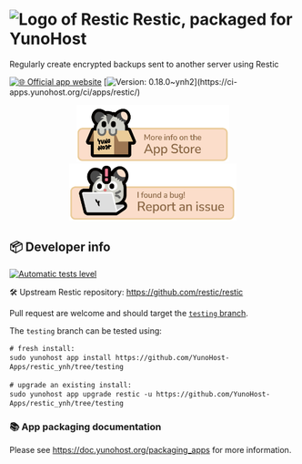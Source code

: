 <!--
N.B.: This README was automatically generated by <https://github.com/YunoHost/apps_tools/blob/main/readme_generator>
It shall NOT be edited by hand.
-->

<h1>
  <img src="https://raw.githubusercontent.com/YunoHost/apps/main/logos/restic.png" width="32px" alt="Logo of Restic">
  Restic, packaged for YunoHost
</h1>

Regularly create encrypted backups sent to another server using Restic

[![🌐 Official app website](https://img.shields.io/badge/Official_app_website-darkgreen?style=for-the-badge)](https://restic.net)
[![Version: 0.18.0~ynh2](https://img.shields.io/badge/Version-0.18.0~ynh2-rgba(0,150,0,1)?style=for-the-badge)](https://ci-apps.yunohost.org/ci/apps/restic/)

<div align="center">
<a href="https://apps.yunohost.org/app/restic"><img height="100px" src="https://github.com/YunoHost/yunohost-artwork/raw/refs/heads/main/badges/neopossum-badges/badge_more_info_on_the_appstore.svg"/></a>
<a href="https://github.com/YunoHost-Apps/restic_ynh/issues"><img height="100px" src="https://github.com/YunoHost/yunohost-artwork/raw/refs/heads/main/badges/neopossum-badges/badge_report_an_issue.svg"/></a>
</div>

## 📦 Developer info

[![Automatic tests level](https://apps.yunohost.org/badge/cilevel/restic)](https://ci-apps.yunohost.org/ci/apps/restic/)

🛠️ Upstream Restic repository: <https://github.com/restic/restic>

Pull request are welcome and should target the [`testing` branch](https://github.com/YunoHost-Apps/restic_ynh/tree/testing).

The `testing` branch can be tested using:
```
# fresh install:
sudo yunohost app install https://github.com/YunoHost-Apps/restic_ynh/tree/testing

# upgrade an existing install:
sudo yunohost app upgrade restic -u https://github.com/YunoHost-Apps/restic_ynh/tree/testing
```

### 📚 App packaging documentation

Please see <https://doc.yunohost.org/packaging_apps> for more information.